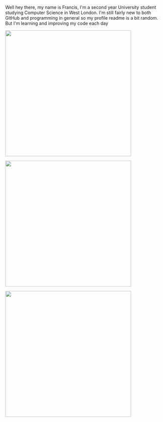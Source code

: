 Well hey there, my name is Francis, I'm a second year University student studying Computer Science in West London. I'm still fairly new to both GitHub and programming in general so my profile readme is a bit random. But I'm learning and improving my code each day

<p>
  <img height="400em" src="https://wakatime.com/share/@0090ab59-b491-43cc-9eac-edbd2549f21d/d661718d-e7bf-437b-8dc5-7e699906a371.svg"/>
</p>
  
<p>
  <img height="400em" src="https://wakatime.com/share/@0090ab59-b491-43cc-9eac-edbd2549f21d/01e298da-02e3-4597-9687-1d4ade7d968d.svg"/>
</p>

<p>
  <img height="400em" src="https://wakatime.com/share/@0090ab59-b491-43cc-9eac-edbd2549f21d/b2f32e8b-96eb-4b37-93dd-75598eeba1d2.svg"/>
</p>
